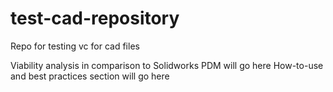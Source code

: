 # test-cad-repository
Repo for testing vc for cad files

Viability analysis in comparison to Solidworks PDM will go here
How-to-use and best practices section will go here
